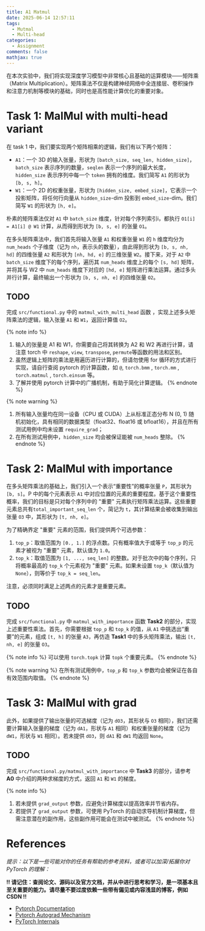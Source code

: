 ```yaml
---
title: A1 Matmul
date: 2025-06-14 12:57:11
tags:
  - Mutmal
  - Multi-head
categories:
  - Assignment
comments: false
mathjax: true
---
```

在本次实验中，我们将实现深度学习模型中非常核心且基础的运算模块——矩阵乘（Matrix Multiplication）。矩阵乘法不仅是构建神经网络中全连接层、卷积操作和注意力机制等模块的基础，同时也是高性能计算优化的重要对象。

# Task 1: MalMul with multi-head variant

在 task 1 中，我们要实现两个矩阵相乘的逻辑，我们有以下两个矩阵：

- `A1`：一个 3D 的输入张量，形状为 `[batch_size, seq_len, hidden_size]`，`batch_size` 表示序列的数量，`seqlen` 表示一个序列的最大长度，`hidden_size` 表示序列中每一个 `token` 拥有的维度。我们简写 `A1` 的形状为 `[b, s, h]`。
- `W1`：一个 2D 的权重张量，形状为 `[hidden_size, embed_size]`，它表示一个投影矩阵，将任何行向量从 `hidden_size`-dim 投影到 `embed_size`-dim。我们简写 `W1` 的形状为 `[h, e]`。

朴素的矩阵乘法仅对 `A1` 中 `batch_size` 维度，针对每个序列索引i，都执行 `O1[i] = A1[i] @ W1` 计算，从而得到形状为 `[b, s, e]` 的张量 `O1`。

在多头矩阵乘法中，我们首先将输入张量 `A1` 和权重张量 `W1` 的 `h` 维度均分为 `num_heads` 个子维度（记为 `nh`，表示头的数量），由此得到形状为 `[b, s, nh, hd]` 的四维张量 `A2` 和形状为 `[nh, hd, e]` 的三维张量 `W2`。接下来，对于 `A2` 中 `batch_size` 维度下的每个序列，遍历其 `num_heads` 维度上的每个 `[s, hd]` 矩阵，并将其与 W2 中 `num_heads` 维度下对应的 `[hd, e]` 矩阵进行乘法运算。通过多头并行计算，最终输出一个形状为 `[b, s, nh, e]` 的四维张量 `O2`。

## TODO

完成 `src/functional.py` 中的 `matmul_with_multi_head` 函数 ，实现上述多头矩阵乘法的逻辑，输入张量 `A1` 和 `W1`，返回计算值 `O2`。

{% note info %}
1. 输入的张量是 A1 和 W1，你需要自己将其转换为 A2 和 W2 再进行计算，请注意 torch 中 `reshape`, `view`, `transpose`, `permute`等函数的用法和区别。
2. 虽然逻辑上矩阵的乘法是用遍历进行计算的，但请勿使用 for 循环的方式进行实现，请自行查阅 pytorch 的计算函数，如 `@`, `torch.bmm` , `torch.mm` , `torch.matmul` , `torch.einsum` 等。
3. 了解并使用 pytorch 计算中的广播机制，有助于简化计算逻辑。
{% endnote %}

{% note warning %}
1. 所有输入张量均在同一设备（CPU 或 CUDA）上从标准正态分布 N (0, 1) 随机初始化，具有相同的数据类型（float32、float16 或 bfloat16），并且在所有测试用例中均未设置 `require_grad`；
2. 在所有测试用例中，`hidden_size` 均会被保证能被 `num_heads` 整除。
{% endnote %}

# Task 2: MalMul with importance

在多头矩阵乘法的基础上，我们引入一个表示“重要性”的概率张量 `P`，其形状为 `[b, s]`。P 中的每个元素表示 `A1` 中对应位置的元素的重要程度。基于这个重要性概率，我们的目标是只对每个序列中的 "重要" 元素执行矩阵乘法运算。这些重要元素总共有`total_important_seq_len` 个，简记为 `t`，其计算结果会被收集到输出张量 `O3` 中，其形状为 `[t, nh, e]`。

为了精确界定 "重要" 元素的范围，我们提供两个可选参数：

1. `top_p`：取值范围为 `[0., 1.]` 的浮点数。只有概率值大于或等于 `top_p` 的元素才被视为 "重要" 元素，默认值为 `1.0`。
2. `top_k`：取值范围为 `[1, ..., seq_len]` 的整数。对于批次中的每个序列，只将概率最高的 `top_k` 个元素视为 "重要" 元素。如果未设置 `top_k`（默认值为 `None`），则等价于 `top_k = seq_len`。

注意，必须同时满足上述两点的元素才是重要元素。

## TODO

完成 `src/functional.py` 中 `matmul_with_importance` 函数 **Task2** 的部分，实现上述重要性乘法。首先，你需要根据 `top_p` 和 `top_k` 的值，从 `A1` 中挑选出“重要”的元素，组成 `[t, h]` 的张量 `A3`，再仿造 **Task1** 中的多头矩阵乘法，输出 `[t, nh, e]` 的张量 `O3`。

{% note info %}
可以使用 `torch.topk` 计算 `topk` 个重要元素。
{% endnote %}

{% note warning %}
在所有测试用例中，`top_p` 和 `top_k` 参数均会被保证在各自有效范围内取值。
{% endnote %}

# Task 3: MalMul with grad

此外，如果提供了输出张量的可选梯度（记为 `dO3`，其形状与 `O3` 相同），我们还需要计算输入张量的梯度（记为 `dA1`，形状与 `A1` 相同）和权重张量的梯度（记为 `dW1`，形状与 `W1` 相同）。若未提供 `dO3`，则 `dA1` 和 `dW1` 均返回 `None`。

## TODO

完成 `src/functional.py/matmul_with_importance` 中 **Task3** 的部分，请参考 **A0** 中介绍的两种求梯度的方式，返回 `A1` 和 `W1` 的梯度。

{% note info %}
1. 若未提供 `grad_output` 参数，应避免计算梯度以提高效率并节省内存。
2. 若提供了 `grad_output` 参数，可使用 PyTorch 的自动求导机制计算梯度，但需注意潜在的副作用，这些副作用可能会在测试中被测试。
{% endnote %}

# References

*提示：以下是一些可能对你的任务有帮助的参考资料，或者可以加深/拓展你对 PyTorch 的理解：*

**!! 请记住：查阅论文、源码以及官方文档，并从中进行思考和学习，是一项基本且至关重要的能力。请尽量不要过度依赖一些带有偏见或内容浅显的博客，例如 CSDN !!**

* [Pytorch Documentation](https://pytorch.org/docs/stable/index.html)
* [Pytorch Autograd Mechanism](https://pytorch.org/docs/stable/autograd.html#module-torch.autograd)
* [PyTorch Internals](http://blog.ezyang.com/2019/05/pytorch-internals/)
